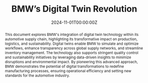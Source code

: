 ---
title: 'BMW’s Digital Twin Revolution'

# Authors
# If you created a profile for a user (e.g. the default `admin` user), write the username (folder name) here
# and it will be replaced with their full name and linked to their profile.
authors:
  - admin

# Author notes (optional)
# author_notes:
#   - 'Equal contribution'
#   - 'Equal contribution'

date: '2024-11-01T00:00:00Z'
doi: ''

# Schedule page publish date (NOT publication's date).
# publishDate: '2017-01-01T00:00:00Z'
publishDate: ''

# Publication type.
# Accepts a single type but formatted as a YAML list (for Hugo requirements).
# Enter a publication type from the CSL standard.
publication_types: ['post-weblog']

abstract: This document explores BMW's integration of digital twin technology within its automotive supply chain, highlighting its transformative impact on production, logistics, and sustainability. Digital twins enable BMW to simulate and optimize workflows, enhance transparency across global supply networks, and streamline inventory management. The technology also supports stringent quality control and sustainability initiatives by leveraging data-driven insights to minimize disruptions and environmental impact. By pioneering this advanced approach, BMW demonstrates the potential of digital transformations to redefine manufacturing processes, ensuring operational efficiency and setting new standards for the automotive industry.

# Summary. An optional shortened abstract.
summary: BMW is transforming its supply chain with digital twin technology, creating virtual models to optimize production, logistics, and sustainability. This innovation enhances transparency, streamlines inventory management, improves quality control, and supports eco-friendly decisions. By leveraging real-time simulations, BMW sets a new standard for efficiency and resilience in automotive manufacturing.

tags:
  - Digital Twin Technology
  - Automotive Supply Chain
  - Production Optimization
  - Sustainability in Manufacturing
  - Supply Chain Resilience

# Display this page in the Featured widget?
featured: true

# Custom links (uncomment lines below)
# links:
# - name: Custom Link
#   url: http://example.org

url_pdf: ''
url_code: ''
url_dataset: ''
url_poster: ''
url_project: ''
url_slides: ''
url_source: 'https://www.rockwellautomation.com/en-us/company/news/magazines/digital-twins-deliver-greater-manufacturing-efficiency.html'
url_video: ''

# Featured image
# To use, add an image named `featured.jpg/png` to your page's folder.
image:
  caption: 'Image credit: [**Unsplash**](https://unsplash.com/photos/pLCdAaMFLTE)'
  focal_point: ''
  preview_only: false
---